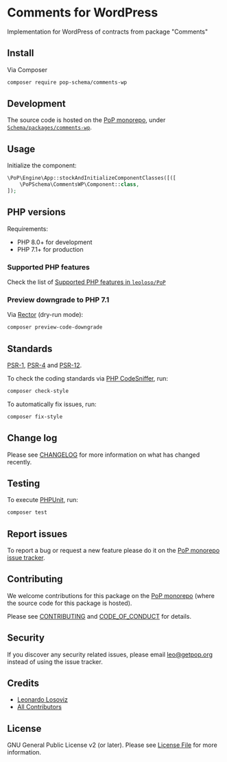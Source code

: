# Comments for WordPress

<!--
[![Build Status][ico-travis]][link-travis]
[![Quality Score][ico-code-quality]][link-code-quality]
[![Software License][ico-license]](LICENSE.md)
[![Latest Version on Packagist][ico-version]][link-packagist]
[![Coverage Status][ico-scrutinizer]][link-scrutinizer]
[![Total Downloads][ico-downloads]][link-downloads]
-->

Implementation for WordPress of contracts from package "Comments"

## Install

Via Composer

``` bash
composer require pop-schema/comments-wp
```

## Development

The source code is hosted on the [PoP monorepo](https://github.com/leoloso/PoP), under [`Schema/packages/comments-wp`](https://github.com/leoloso/PoP/tree/master/layers/Schema/packages/comments-wp).

## Usage

Initialize the component:

``` php
\PoP\Engine\App::stockAndInitializeComponentClasses([([
    \PoPSchema\CommentsWP\Component::class,
]);
```

## PHP versions

Requirements:

- PHP 8.0+ for development
- PHP 7.1+ for production

### Supported PHP features

Check the list of [Supported PHP features in `leoloso/PoP`](https://github.com/leoloso/PoP/blob/master/docs/supported-php-features.md)

### Preview downgrade to PHP 7.1

Via [Rector](https://github.com/rectorphp/rector) (dry-run mode):

```bash
composer preview-code-downgrade
```

## Standards

[PSR-1](https://www.php-fig.org/psr/psr-1), [PSR-4](https://www.php-fig.org/psr/psr-4) and [PSR-12](https://www.php-fig.org/psr/psr-12).

To check the coding standards via [PHP CodeSniffer](https://github.com/squizlabs/PHP_CodeSniffer), run:

``` bash
composer check-style
```

To automatically fix issues, run:

``` bash
composer fix-style
```

## Change log

Please see [CHANGELOG](CHANGELOG.md) for more information on what has changed recently.

## Testing

To execute [PHPUnit](https://phpunit.de/), run:

``` bash
composer test
```

## Report issues

To report a bug or request a new feature please do it on the [PoP monorepo issue tracker](https://github.com/leoloso/PoP/issues).

## Contributing

We welcome contributions for this package on the [PoP monorepo](https://github.com/leoloso/PoP) (where the source code for this package is hosted).

Please see [CONTRIBUTING](CONTRIBUTING.md) and [CODE_OF_CONDUCT](CODE_OF_CONDUCT.md) for details.

## Security

If you discover any security related issues, please email leo@getpop.org instead of using the issue tracker.

## Credits

- [Leonardo Losoviz][link-author]
- [All Contributors][link-contributors]

## License

GNU General Public License v2 (or later). Please see [License File](LICENSE.md) for more information.

[ico-version]: https://img.shields.io/packagist/v/pop-schema/comments-wp.svg?style=flat-square
[ico-license]: https://img.shields.io/badge/license-GPLv2-brightgreen.svg?style=flat-square
[ico-travis]: https://img.shields.io/travis/pop-schema/comments-wp/master.svg?style=flat-square
[ico-scrutinizer]: https://img.shields.io/scrutinizer/coverage/g/pop-schema/comments-wp.svg?style=flat-square
[ico-code-quality]: https://img.shields.io/scrutinizer/g/pop-schema/comments-wp.svg?style=flat-square
[ico-downloads]: https://img.shields.io/packagist/dt/pop-schema/comments-wp.svg?style=flat-square

[link-packagist]: https://packagist.org/packages/pop-schema/comments-wp
[link-travis]: https://travis-ci.org/pop-schema/comments-wp
[link-scrutinizer]: https://scrutinizer-ci.com/g/pop-schema/comments-wp/code-structure
[link-code-quality]: https://scrutinizer-ci.com/g/pop-schema/comments-wp
[link-downloads]: https://packagist.org/packages/pop-schema/comments-wp
[link-author]: https://github.com/leoloso
[link-contributors]: ../../../../../../contributors

